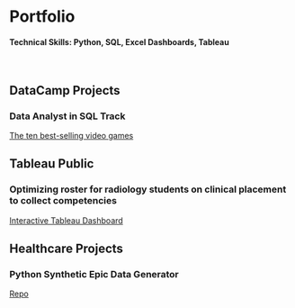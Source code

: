 # Portfolio
#### Technical Skills: Python, SQL, Excel Dashboards, Tableau
<br>

## DataCamp Projects
### Data Analyst in SQL Track
[The ten best-selling video games]()
<br>

## Tableau Public
### Optimizing roster for radiology students on clinical placement to collect competencies
[Interactive Tableau Dashboard]()
<br>

## Healthcare Projects
### Python Synthetic Epic Data Generator
[Repo]()
